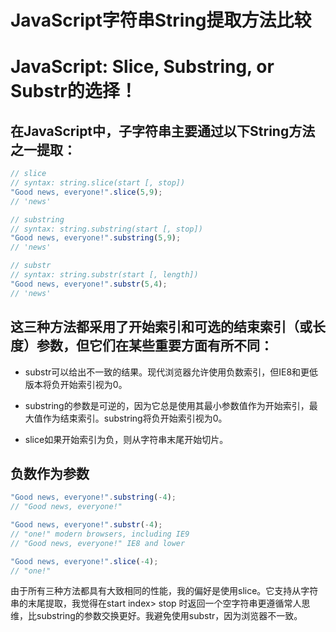 # JavaScript字符串String提取方法比较

# JavaScript: Slice, Substring, or Substr的选择！

## 在JavaScript中，子字符串主要通过以下String方法之一提取：

```js
// slice 
// syntax: string.slice(start [, stop])
"Good news, everyone!".slice(5,9); 
// 'news'

// substring 
// syntax: string.substring(start [, stop])
"Good news, everyone!".substring(5,9); 
// 'news'

// substr
// syntax: string.substr(start [, length])
"Good news, everyone!".substr(5,4); 
// 'news'
```

## 这三种方法都采用了开始索引和可选的结束索引（或长度）参数，但它们在某些重要方面有所不同：

- substr可以给出不一致的结果。现代浏览器允许使用负数索引，但IE8和更低版本将负开始索引视为0。

- substring的参数是可逆的，因为它总是使用其最小参数值作为开始索引，最大值作为结束索引。substring将负开始索引视为0。

- slice如果开始索引为负，则从字符串末尾开始切片。

## 负数作为参数

```js
"Good news, everyone!".substring(-4);
// "Good news, everyone!"

"Good news, everyone!".substr(-4);
// "one!" modern browsers, including IE9
// "Good news, everyone!" IE8 and lower

"Good news, everyone!".slice(-4); 
// "one!"
```

由于所有三种方法都具有大致相同的性能，我的偏好是使用slice。它支持从字符串的末尾提取，我觉得在start index> stop 时返回一个空字符串更遵循常人思维，比substring的参数交换更好。我避免使用substr，因为浏览器不一致。

